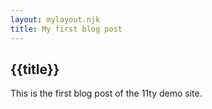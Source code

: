 ```yaml
---
layout: mylayout.njk
title: My first blog post
---
```


## {{title}}

This is the first blog post of the 11ty demo site.